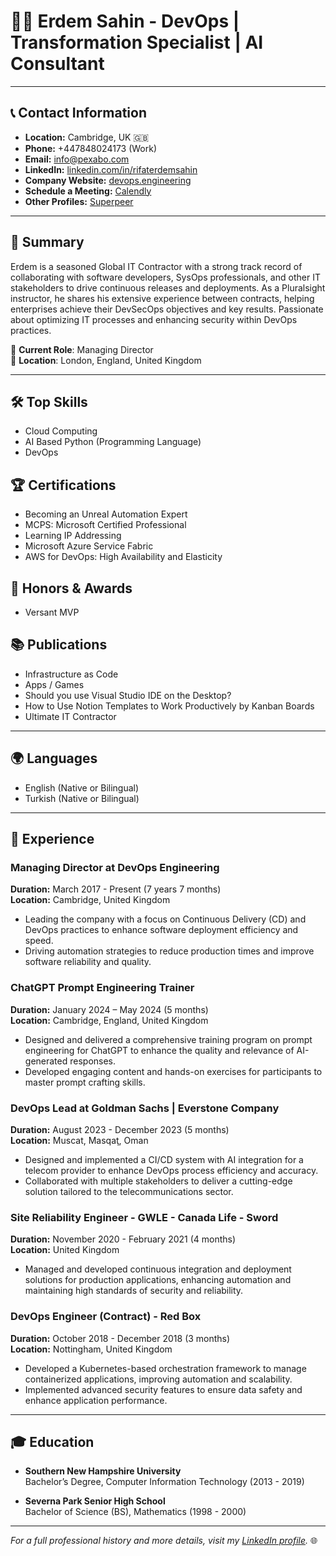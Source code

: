 # 🧑‍💻 Erdem Sahin - DevOps | Transformation Specialist | AI Consultant

---

## 📞 Contact Information

- **Location:** Cambridge, UK 🇬🇧
- **Phone:** +447848024173 (Work)
- **Email:** [info@pexabo.com](mailto:info@pexabo.com)
- **LinkedIn:** [linkedin.com/in/rifaterdemsahin](https://www.linkedin.com/in/rifaterdemsahin)
- **Company Website:** [devops.engineering](https://www.devops.engineering/)
- **Schedule a Meeting:** [Calendly](https://calendly.com/rifaterdem/schedule)
- **Other Profiles:** [Superpeer](https://superpeer.com/rifaterdemsahin/)

---

## 🌟 Summary

Erdem is a seasoned Global IT Contractor with a strong track record of collaborating with software developers, SysOps professionals, and other IT stakeholders to drive continuous releases and deployments. As a Pluralsight instructor, he shares his extensive experience between contracts, helping enterprises achieve their DevSecOps objectives and key results. Passionate about optimizing IT processes and enhancing security within DevOps practices. 

💼 **Current Role**: Managing Director  
📍 **Location**: London, England, United Kingdom

---

## 🛠️ Top Skills

- Cloud Computing
- AI Based Python (Programming Language)
- DevOps

## 🏆 Certifications

- Becoming an Unreal Automation Expert
- MCPS: Microsoft Certified Professional
- Learning IP Addressing
- Microsoft Azure Service Fabric
- AWS for DevOps: High Availability and Elasticity

## 🏅 Honors & Awards

- Versant MVP

## 📚 Publications

- Infrastructure as Code
- Apps / Games
- Should you use Visual Studio IDE on the Desktop?
- How to Use Notion Templates to Work Productively by Kanban Boards
- Ultimate IT Contractor

---

## 🌍 Languages

- English (Native or Bilingual)
- Turkish (Native or Bilingual)

---

## 💼 Experience

### Managing Director at DevOps Engineering  
**Duration:** March 2017 - Present (7 years 7 months)  
**Location:** Cambridge, United Kingdom  

- Leading the company with a focus on Continuous Delivery (CD) and DevOps practices to enhance software deployment efficiency and speed.  
- Driving automation strategies to reduce production times and improve software reliability and quality.

### ChatGPT Prompt Engineering Trainer  
**Duration:** January 2024 – May 2024 (5 months)  
**Location:** Cambridge, England, United Kingdom  

- Designed and delivered a comprehensive training program on prompt engineering for ChatGPT to enhance the quality and relevance of AI-generated responses.  
- Developed engaging content and hands-on exercises for participants to master prompt crafting skills.

### DevOps Lead at Goldman Sachs | Everstone Company  
**Duration:** August 2023 - December 2023 (5 months)  
**Location:** Muscat, Masqaţ, Oman  

- Designed and implemented a CI/CD system with AI integration for a telecom provider to enhance DevOps process efficiency and accuracy.  
- Collaborated with multiple stakeholders to deliver a cutting-edge solution tailored to the telecommunications sector.

### Site Reliability Engineer - GWLE - Canada Life - Sword  
**Duration:** November 2020 - February 2021 (4 months)  
**Location:** United Kingdom  

- Managed and developed continuous integration and deployment solutions for production applications, enhancing automation and maintaining high standards of security and reliability.

### DevOps Engineer (Contract) - Red Box  
**Duration:** October 2018 - December 2018 (3 months)  
**Location:** Nottingham, United Kingdom  

- Developed a Kubernetes-based orchestration framework to manage containerized applications, improving automation and scalability.  
- Implemented advanced security features to ensure data safety and enhance application performance.

---

## 🎓 Education

- **Southern New Hampshire University**  
  Bachelor’s Degree, Computer Information Technology (2013 - 2019)

- **Severna Park Senior High School**  
  Bachelor of Science (BS), Mathematics (1998 - 2000)

---

*For a full professional history and more details, visit my [LinkedIn profile](https://www.linkedin.com/in/rifaterdemsahin).* 🌐
